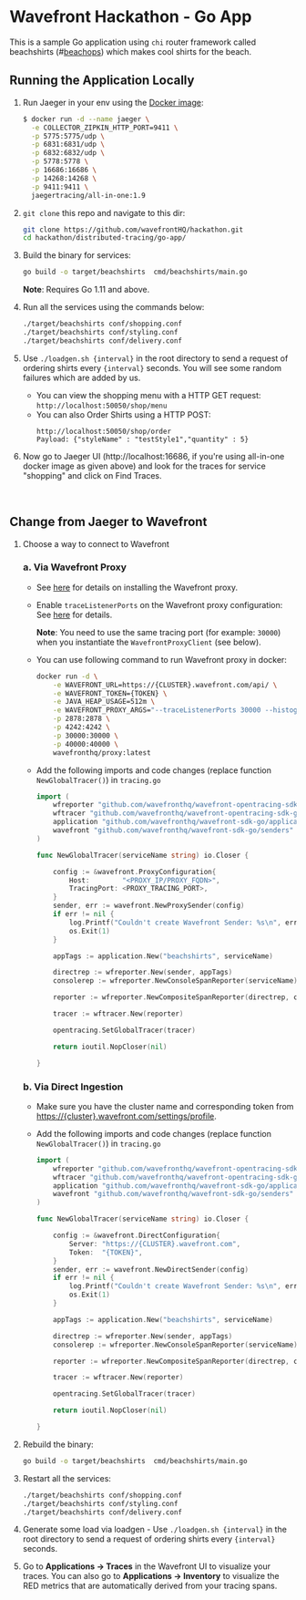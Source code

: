 # Wavefront Hackathon - Go App

This is a sample Go application using `chi` router framework called beachshirts (#[beachops](https://medium.com/@matthewzeier/thoughts-from-an-operations-wrangler-how-we-use-alerts-to-monitor-wavefront-71329c5e57a8)) which makes cool shirts for the beach.

## Running the Application Locally

1. Run Jaeger in your env using the [Docker image](https://www.jaegertracing.io/docs/getting-started):

   ```bash
   $ docker run -d --name jaeger \
     -e COLLECTOR_ZIPKIN_HTTP_PORT=9411 \
     -p 5775:5775/udp \
     -p 6831:6831/udp \
     -p 6832:6832/udp \
     -p 5778:5778 \
     -p 16686:16686 \
     -p 14268:14268 \
     -p 9411:9411 \
     jaegertracing/all-in-one:1.9
   ```

2. `git clone` this repo and navigate to this dir:
    ```bash
    git clone https://github.com/wavefrontHQ/hackathon.git
    cd hackathon/distributed-tracing/go-app/
    ```

3. Build the binary for services:
    ```bash
    go build -o target/beachshirts  cmd/beachshirts/main.go
    ```
    **Note**: Requires Go 1.11 and above.

4. Run all the services using the commands below:
    ```bash
    ./target/beachshirts conf/shopping.conf
    ./target/beachshirts conf/styling.conf
    ./target/beachshirts conf/delivery.conf
    ```

5. Use `./loadgen.sh {interval}` in the root directory to send a request of ordering shirts every `{interval}` seconds. You will see some random failures which are added by us.

    - You can view the shopping menu with a HTTP GET request: `http://localhost:50050/shop/menu`
    - You can also Order Shirts using a HTTP POST:
        ```
        http://localhost:50050/shop/order
        Payload: {"styleName" : "testStyle1","quantity" : 5}
        ```

6. Now go to Jaeger UI (http://localhost:16686, if you're using all-in-one docker image as given above) and look for the traces for service "shopping" and click on Find Traces.

<br/>

## Change from Jaeger to Wavefront

1. Choose a way to connect to Wavefront

    ### a. Via Wavefront Proxy

    * See [here](https://docs.wavefront.com/proxies_installing.html#proxy-installation) for details on installing the Wavefront proxy.

    * Enable `traceListenerPorts` on the Wavefront proxy configuration: See [here](https://docs.wavefront.com/proxies_configuring.html#proxy-configuration-properties) for details.

        **Note**: You need to use the same tracing port (for example: `30000`) when you instantiate the `WavefrontProxyClient` (see below).

    * You can use following command to run Wavefront proxy in docker:

        ```bash
        docker run -d \
            -e WAVEFRONT_URL=https://{CLUSTER}.wavefront.com/api/ \
            -e WAVEFRONT_TOKEN={TOKEN} \
            -e JAVA_HEAP_USAGE=512m \
            -e WAVEFRONT_PROXY_ARGS="--traceListenerPorts 30000 --histogramDistListenerPorts 40000" \
            -p 2878:2878 \
            -p 4242:4242 \
            -p 30000:30000 \
            -p 40000:40000 \
            wavefronthq/proxy:latest
        ```

    * Add the following imports and code changes (replace function `NewGlobalTracer()`) in `tracing.go`

        ```go
        import (
            wfreporter "github.com/wavefronthq/wavefront-opentracing-sdk-go/reporter"
            wftracer "github.com/wavefronthq/wavefront-opentracing-sdk-go/tracer"
            application "github.com/wavefronthq/wavefront-sdk-go/application"
            wavefront "github.com/wavefronthq/wavefront-sdk-go/senders"
        )

        func NewGlobalTracer(serviceName string) io.Closer {

            config := &wavefront.ProxyConfiguration{
                Host:        "<PROXY_IP/PROXY_FQDN>",
                TracingPort: <PROXY_TRACING_PORT>,
            }
            sender, err := wavefront.NewProxySender(config)
            if err != nil {
                log.Printf("Couldn't create Wavefront Sender: %s\n", err.Error())
                os.Exit(1)
            }

            appTags := application.New("beachshirts", serviceName)

            directrep := wfreporter.New(sender, appTags)
            consolerep := wfreporter.NewConsoleSpanReporter(serviceName)

            reporter := wfreporter.NewCompositeSpanReporter(directrep, consolerep)

            tracer := wftracer.New(reporter)

            opentracing.SetGlobalTracer(tracer)

            return ioutil.NopCloser(nil)

        }
        ```


    ### b. Via Direct Ingestion
    * Make sure you have the cluster name and corresponding token from [https://{cluster}.wavefront.com/settings/profile](https://{cluster}.wavefront.com/settings/profile).

    * Add the following imports and code changes (replace function `NewGlobalTracer()`) in `tracing.go`

        ```go
        import (
            wfreporter "github.com/wavefronthq/wavefront-opentracing-sdk-go/reporter"
            wftracer "github.com/wavefronthq/wavefront-opentracing-sdk-go/tracer"
            application "github.com/wavefronthq/wavefront-sdk-go/application"
            wavefront "github.com/wavefronthq/wavefront-sdk-go/senders"
        )

        func NewGlobalTracer(serviceName string) io.Closer {

            config := &wavefront.DirectConfiguration{
                Server: "https://{CLUSTER}.wavefront.com",
                Token:  "{TOKEN}",
            }
            sender, err := wavefront.NewDirectSender(config)
            if err != nil {
                log.Printf("Couldn't create Wavefront Sender: %s\n", err.Error())
                os.Exit(1)
            }

            appTags := application.New("beachshirts", serviceName)

            directrep := wfreporter.New(sender, appTags)
            consolerep := wfreporter.NewConsoleSpanReporter(serviceName)

            reporter := wfreporter.NewCompositeSpanReporter(directrep, consolerep)

            tracer := wftracer.New(reporter)

            opentracing.SetGlobalTracer(tracer)

            return ioutil.NopCloser(nil)

        }
        ```

2. Rebuild the binary:
    ```bash
    go build -o target/beachshirts  cmd/beachshirts/main.go
    ```

3. Restart all the services:
    ```bash
    ./target/beachshirts conf/shopping.conf
    ./target/beachshirts conf/styling.conf
    ./target/beachshirts conf/delivery.conf
    ```

4. Generate some load via loadgen - Use `./loadgen.sh {interval}` in the root directory to send a request of ordering shirts every `{interval}` seconds.

5. Go to **Applications -> Traces** in the Wavefront UI to visualize your traces. You can also go to **Applications -> Inventory** to visualize the RED metrics that are automatically derived from your tracing spans. 
